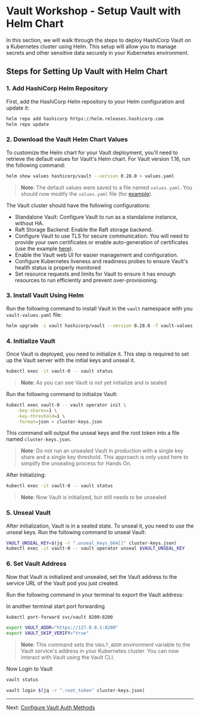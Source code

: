 # Vault Workshop - Setup Vault with Helm Chart

In this section, we will walk through the steps to deploy HashiCorp Vault on a Kubernetes cluster using Helm. This setup will allow you to manage secrets and other sensitive data securely in your Kubernetes environment.

## Steps for Setting Up Vault with Helm Chart

### 1. **Add HashiCorp Helm Repository**

First, add the HashiCorp Helm repository to your Helm configuration and update it:

```bash
helm repo add hashicorp https://helm.releases.hashicorp.com
helm repo update
```

### 2. **Download the Vault Helm Chart Values**

To customize the Helm chart for your Vault deployment, you'll need to retrieve the default values for Vault's Helm chart. For Vault version 1.16, run the following command:

```bash
helm show values hashicorp/vault --version 0.28.0 > values.yaml
```

> **Note**: The default values were saved to a file named `values.yaml`. You should now modify the `values.yaml` file (for [example](../../Docs/vault-values.yaml)).

The Vault cluster should have the following configurations:
* Standalone Vault: Configure Vault to run as a standalone instance, without HA.
* Raft Storage Backend: Enable the Raft storage backend.
* Configure Vault to use TLS for secure communication. You will need to provide your own certificates or enable auto-generation of certificates (use the example [here](https://developer.hashicorp.com/vault/tutorials/kubernetes/kubernetes-minikube-tls#install-the-vault-helm-chart)).
* Enable the Vault web UI for easier management and configuration.
* Configure Kubernetes liveness and readiness probes to ensure Vault's health status is properly monitored
* Set resource requests and limits for Vault to ensure it has enough resources to run efficiently and prevent over-provisioning.


### 3. **Install Vault Using Helm**

Run the following command to install Vault in the `vault` namespace with you `vault-values.yaml` file:

```bash
helm upgrade -i vault hashicorp/vault --version 0.28.0 -f vault-values.yaml --namespace vault --create-namespace
```

### 4. **Initialize Vault**

Once Vault is deployed, you need to initialize it. This step is required to set up the Vault server with the initial keys and unseal it.

```bash
kubectl exec -it vault-0 -- vault status
```
> **Note**: As you can see Vault is not yet initialize and is sealed


Run the following command to initialize Vault:

```bash
kubectl exec vault-0 -- vault operator init \
    -key-shares=1 \
    -key-threshold=1 \
    -format=json > cluster-keys.json
```

This command will output the unseal keys and the root token into a file named `cluster-keys.json`.

> **Note**: Do not run an unsealed Vault in production with a single key share and a single key threshold. This approach is only used here to simplify the unsealing process for Hands On.


After Initializing:

```bash
kubectl exec -it vault-0 -- vault status
```
> **Note**: Now Vault is initialized, but still needs to be unsealed


### 5. **Unseal Vault**

After initialization, Vault is in a sealed state. To unseal it, you need to use the unseal keys. Run the following command to unseal Vault:

```bash
VAULT_UNSEAL_KEY=$(jq -r ".unseal_keys_b64[]" cluster-keys.json)
kubectl exec -it vault-0 -- vault operator unseal $VAULT_UNSEAL_KEY
```

### 6. **Set Vault Address**

Now that Vault is initialized and unsealed, set the Vault address to the service URL of the Vault pod you just created.

Run the following command in your terminal to export the Vault address:

In another terminal start port forwarding
```bash
kubectl port-forward svc/vault 8200:8200
```

```bash
export VAULT_ADDR="https://127.0.0.1:8200"
export VAULT_SKIP_VERIFY="true"
```

> **Note**: This command sets the `VAULT_ADDR` environment variable to the Vault service's address in your Kubernetes cluster. You can now interact with Vault using the Vault CLI.


Now Login to Vault

```bash
vault status
```

```bash
vault login $(jq -r ".root_token" cluster-keys.json)
```


---

Next: [Configure Vault Auth Methods](./02-vault-auth-methods.md)